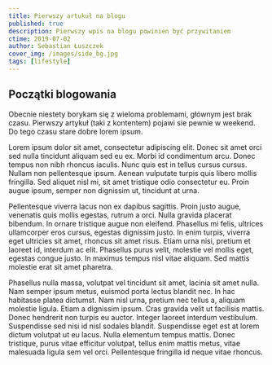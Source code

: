 ```yaml
---
title: Pierwszy artukuł na blogu
published: true
description: Pierwszy wpis na blogu powinien być przywitaniem
ctime: 2019-07-02
author: Sebastian Łuszczek
cover_img: /images/side_bg.jpg
tags: [lifestyle]
---
```


## Początki blogowania

Obecnie niestety borykam się z wieloma problemami, głównym jest brak czasu. Pierwszy artykuł (taki z kontentem) pojawi sie pewnie w weekend. Do tego czasu stare dobre lorem ipsum.

Lorem ipsum dolor sit amet, consectetur adipiscing elit. Donec sit amet orci sed nulla tincidunt aliquam sed eu ex. Morbi id condimentum arcu. Donec tempus non nibh rhoncus iaculis. Nunc quis est in tellus cursus cursus. Nullam non pellentesque ipsum. Aenean vulputate turpis quis libero mollis fringilla. Sed aliquet nisl mi, sit amet tristique odio consectetur eu. Proin augue ipsum, semper non dignissim ut, tincidunt at urna.

Pellentesque viverra lacus non ex dapibus sagittis. Proin justo augue, venenatis quis mollis egestas, rutrum a orci. Nulla gravida placerat bibendum. In ornare tristique augue non eleifend. Phasellus mi felis, ultrices ullamcorper eros cursus, egestas dignissim justo. In enim turpis, viverra eget ultricies sit amet, rhoncus sit amet risus. Etiam urna nisi, pretium et laoreet id, interdum ac elit. Phasellus purus velit, molestie vel mollis eget, egestas congue justo. In maximus tempus nisl vitae aliquam. Sed mattis molestie erat sit amet pharetra.

Phasellus nulla massa, volutpat vel tincidunt sit amet, lacinia sit amet nulla. Nam semper ipsum metus, euismod porta lectus blandit nec. In hac habitasse platea dictumst. Nam nisl urna, pretium nec tellus a, aliquam molestie ligula. Etiam a dignissim ipsum. Cras gravida velit ut facilisis mattis. Donec hendrerit non turpis eu auctor. Integer laoreet interdum vestibulum. Suspendisse sed nisi id nisl sodales blandit. Suspendisse eget est at lorem dictum volutpat ut eu lacus. Nulla elementum tempus mattis. Donec tristique, purus vitae efficitur volutpat, tellus enim mattis metus, vitae malesuada ligula sem vel orci. Pellentesque fringilla id neque vitae rhoncus.
